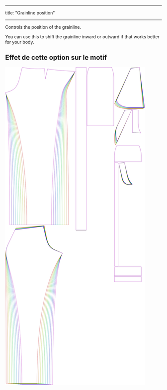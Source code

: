 - - -
title: "Grainline position"
- - -

Controls the position of the grainline.

You can use this to shift the grainline inward or outward if that works better for your body.

## Effet de cette option sur le motif

![This image shows the effect of this option by superimposing several variants that have a different value for this option](charlie_grainlineposition_sample.svg "Effet de cette option sur le modèle")
